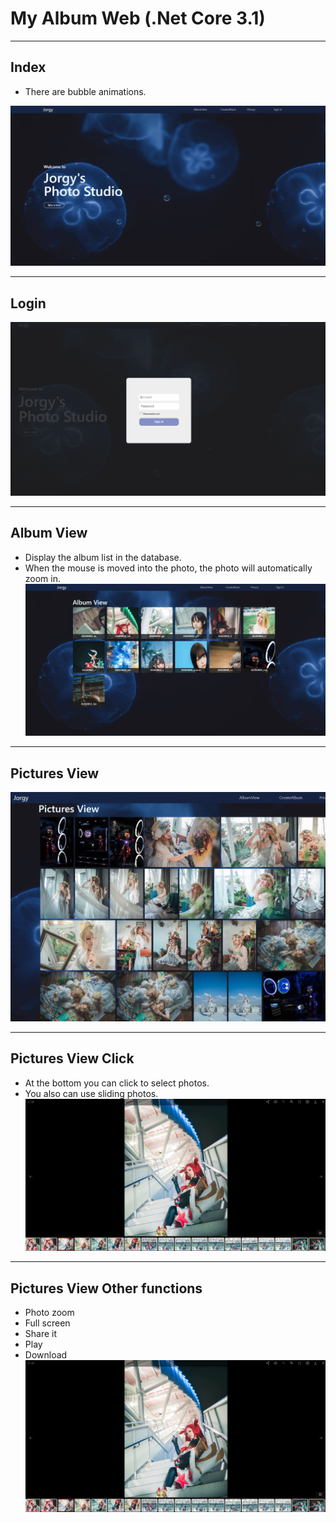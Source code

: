
# My Album Web (.Net Core 3.1)

---

## Index
  * There are bubble animations.

![image](https://github.com/joycloud/AlbumCore/blob/master/001.JPG)

---

## Login
![image](https://github.com/joycloud/AlbumCore/blob/master/003.JPG)

---

## Album View
  * Display the album list in the database.
  * When the mouse is moved into the photo, the photo will automatically zoom in.
![image](https://github.com/joycloud/AlbumCore/blob/master/002.JPG)

---

## Pictures View
![image](https://github.com/joycloud/AlbumCore/blob/master/004.JPG)

---

## Pictures View Click
  * At the bottom you can click to select photos.
  * You also can use sliding photos.
![image](https://github.com/joycloud/AlbumCore/blob/master/005.JPG)

---

## Pictures View Other functions
  * Photo zoom
  * Full screen
  * Share it
  * Play
  * Download
![image](https://github.com/joycloud/AlbumCore/blob/master/005.JPG)




